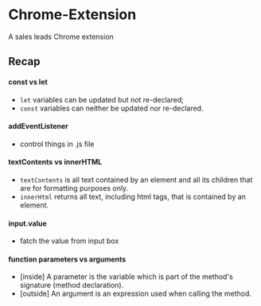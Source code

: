 # Chrome-Extension
A sales leads Chrome extension

## Recap
  #### const vs let
  - `let` variables can be updated but not re-declared; 
  - `const` variables can neither be updated nor re-declared.
  #### addEventListener
  - control things in .js file
  #### textContents vs innerHTML
  - `textContents` is all text contained by an element and all its children that are for formatting purposes only.
  - `innerHtml` returns all text, including html tags, that is contained by an element.
  #### input.value
  - fatch the value from input box
  #### function parameters vs arguments
  - [inside] A parameter is the variable which is part of the method's signature (method declaration).
  - [outside] An argument is an expression used when calling the method.
  
